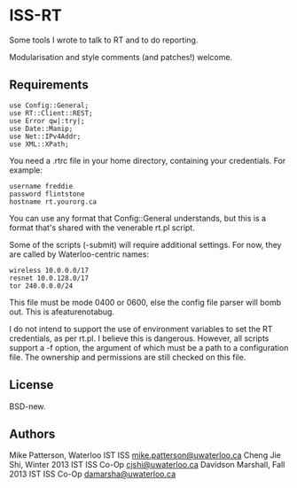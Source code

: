 ISS-RT
======

Some tools I wrote to talk to RT and to do reporting.

Modularisation and style comments (and patches!) welcome.

Requirements
------------

	use Config::General;
	use RT::Client::REST;
	use Error qw|:try|;
	use Date::Manip;
	use Net::IPv4Addr;
	use XML::XPath;

You need a .rtrc file in your home directory, containing your credentials.
For example:

	username freddie
	password flintstone
	hostname rt.yourorg.ca

You can use any format that Config::General understands, but this is a format that's shared with the venerable rt.pl script.

Some of the scripts (-submit) will require additional settings. For now, they are called by Waterloo-centric names:

	wireless 10.0.0.0/17
	resnet 10.0.128.0/17
	tor 240.0.0.0/24

This file must be mode 0400 or 0600, else the config file parser will bomb out. This is afeaturenotabug.

I do not intend to support the use of environment variables to set the RT credentials, as per rt.pl. I believe this is dangerous. However, all scripts support a -f option, the argument of which must be a path to a configuration file. The ownership and permissions are still checked on this file.

License
-------

BSD-new.

Authors
-------

Mike Patterson, Waterloo IST ISS <mike.patterson@uwaterloo.ca>
Cheng Jie Shi, Winter 2013 IST ISS Co-Op <cjshi@uwaterloo.ca>
Davidson Marshall, Fall 2013 IST ISS Co-Op <damarsha@uwaterloo.ca>
